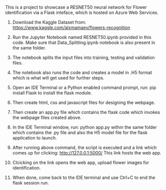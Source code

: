 This is a project to showcase a RESNET50 neural network for Flower identification via a Flask inteface, which is hosted on Azure Web Services.

1. Download the Kaggle Dataset from: https://www.kaggle.com/alxmamaev/flowers-recognition

2. Run the Jupyter Notebook named RESNET50.ipynb provided in this code. Make sure that Data_Splitting.ipynb notebook is also present in the same folder.

3. The notebook splits the input files into training, testing and validation files.

4. The notebook also runs the code and creates a model in .H5 format which is what will get used for further steps.

5. Open an IDE Terminal or a Python enabled command prompt, run: pip install Flask to install the flask module.

6. Then create html, css and javascript files for designing the webpage.

7. Then create an app.py file which contains the flask code which invokes the webpage files created above.

8. In the IDE Terminal window, run: python app.py within the same folder which contains the .py file and also the H5 model file for the flask application to launch.

9. After running above command, the script is executed and a link which comes up for clicking: http://127.0.0.1:5000/ This link hosts the web app.

10. Clcicking on the link opens the web app, upload flower images for identification.

11. When done, come back to the IDE terminal and use Ctrl+C to end the flask session run.